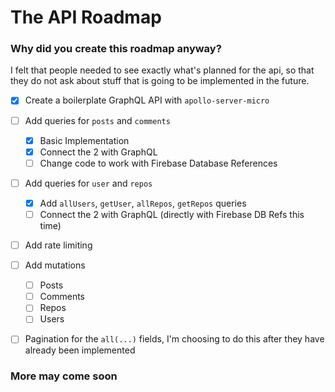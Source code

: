 # The API Roadmap

### Why did you create this roadmap anyway?

I felt that people needed to see exactly what's planned for the api, so that they do not ask about stuff that is going to be implemented in the future.

- [x] Create a boilerplate GraphQL API with `apollo-server-micro`
- [ ] Add queries for `posts` and `comments`
  - [x] Basic Implementation 
  - [x] Connect the 2 with GraphQL
  - [ ] Change code to work with Firebase Database References
- [ ] Add queries for `user` and `repos`
  - [x] Add `allUsers`, `getUser`, `allRepos`, `getRepos` queries
  - [ ] Connect the 2 with GraphQL (directly with Firebase DB Refs this time)
- [ ] Add rate limiting
- [ ] Add mutations
  - [ ] Posts
  - [ ] Comments
  - [ ] Repos
  - [ ] Users
- [ ] Pagination for the `all(...)` fields, I'm choosing to do this after they have already been implemented


### More may come soon
